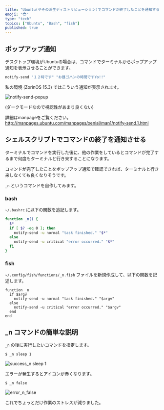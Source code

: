 ```yaml
---
title: "Ubuntu(やその派生ディストリビューション)でコマンドが終了したことを通知する"
emoji: "😎"
type: "tech"
topics: ["Ubuntu", "Bash", "fish"]
published: true
---
```

## ポップアップ通知

デスクトップ環境がUbuntuの場合は、コマンドでターミナルからポップアップ通知を表示させることができます。

```sh
notify-send "１２時です" "お昼ゴハンの時間ですYo!!"
```

私の環境 (ZorinOS 15.3) ではこういう通知が表示されます。

![notify-send-popup](https://storage.googleapis.com/zenn-user-upload/bsufjvrjjvdurq6xsx9rcfuh9v3o)


(ダークモードなので視認性があまり良くない)

詳細はmanpageをご覧ください。
http://manpages.ubuntu.com/manpages/xenial/man1/notify-send.1.html

## シェルスクリプトでコマンドの終了を通知させる

ターミナルでコマンドを実行した後に、他の作業をしているとコマンドが完了するまで何度もターミナルと行き来することになります。

コマンドが完了したことをポップアップ通知で確認できれば、ターミナルと行き来しなくても良くなりそうです。

`_n` というコマンドを自作してみます。

### bash

`~/.bashrc` に以下の関数を追記します。

```bash
function _n() {
  $*
  if [ $? -eq 0 ]; then
    notify-send -u normal "task finished." "$*"
  else
    notify-send -u critical "error occurred." "$*"
  fi
}
```

### fish

`~/.config/fish/functions/_n.fish` ファイルを新規作成して、以下の関数を記述します。

```fish
function _n
  if $argv
    notify-send -u normal "task finished." "$argv"
  else
    notify-send -u critical "error occurred." "$argv"
  end
end
```

## _n コマンドの簡単な説明

`_n` の後に実行したいコマンドを指定します。

```bash
$ _n sleep 1
```

![success_n sleep 1](https://storage.googleapis.com/zenn-user-upload/10v1uew11gsrcbxc3fjmzcdpn0sr)


エラーが発生するとアイコンが赤くなります。

```bash
$ _n false
```

![error_n_false](https://storage.googleapis.com/zenn-user-upload/zhr9hdx601sla3gye35yvrao1lt0)

これでちょっとだけ作業のストレスが減りました。
